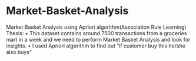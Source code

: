 # Market-Basket-Analysis
Market Basket Analysis using Apriori algorithm(Association Rule Learning)
Thesis:
•	This dataset contains around 7500 transactions from a groceries mart in a week and we need to perform Market Basket Analysis and look for insights.
•	I used Apriori algorithm to find out “if customer buy this he/she also buys”
